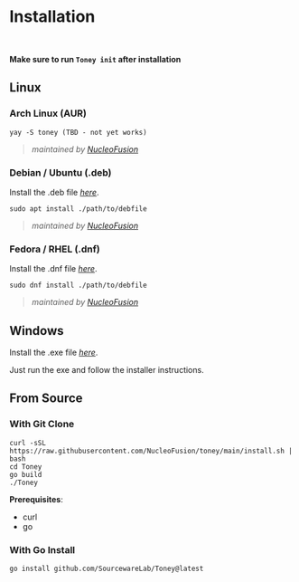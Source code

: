 # Installation

<br>

**Make sure to run `Toney init` after installation**

## Linux

### Arch Linux (AUR)

```
yay -S toney (TBD - not yet works)
```
> _maintained by [NucleoFusion](https://github.com/NucleoFusion)_

### Debian / Ubuntu (.deb) 

Install the .deb file [_here_](https://www.youtube.com/watch?v=xvFZjo5PgG0&list=RDxvFZjo5PgG0&start_radio=1).

```
sudo apt install ./path/to/debfile
```
> _maintained by [NucleoFusion](https://github.com/NucleoFusion)_

### Fedora / RHEL (.dnf) 

Install the .dnf file [_here_](https://www.youtube.com/watch?v=xvFZjo5PgG0&list=RDxvFZjo5PgG0&start_radio=1).

```
sudo dnf install ./path/to/debfile
```
> _maintained by [NucleoFusion](https://github.com/NucleoFusion)_

## Windows

Install the .exe file [_here_](https://www.youtube.com/watch?v=xvFZjo5PgG0&list=RDxvFZjo5PgG0&start_radio=1).

Just run the exe and follow the installer instructions.

## From Source  

### With Git Clone 

```
curl -sSL https://raw.githubusercontent.com/NucleoFusion/toney/main/install.sh | bash
cd Toney
go build
./Toney
```

**Prerequisites**:

- curl
- go

### With Go Install 

```
go install github.com/SourcewareLab/Toney@latest
```
